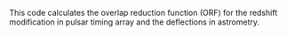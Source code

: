 This code calculates the overlap reduction function (ORF) for the redshift modification in pulsar timing array and the deflections in astrometry.
